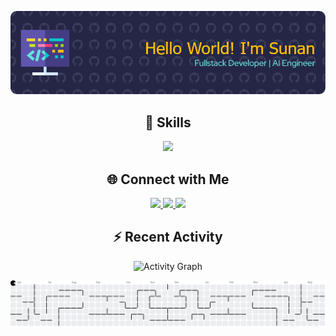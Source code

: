 <p align="center">
  <img src="/img/github-header-image.png" alt="Header" />
</p>

<h2 align="center">🧠 Skills</h3>
<p align="center">
  <img src="https://skillicons.dev/icons?i=c,java,python,php,javascript,typescript,tailwind,react,nextjs,mysql,laravel,sklearn,postman,git&perline=7" />
</p>

<h2 align="center">🌐 Connect with Me</h3>
<p align="center">
  <a href="https://www.linkedin.com/in/your-linkedin/" target="_blank">
    <img src="https://img.shields.io/badge/LinkedIn-0077B5?style=for-the-badge&logo=linkedin&logoColor=white" />
  </a>
  <a href="https://www.instagram.com/dzusunan/" target="_blank">
    <img src="https://img.shields.io/badge/Instagram-E4405F?style=for-the-badge&logo=instagram&logoColor=white" />
  </a>
  <a href="https://www.kaggle.com/sunann" target="_blank">
    <img src="https://img.shields.io/badge/Kaggle-20BEFF?style=for-the-badge&logo=Kaggle&logoColor=white" />
  </a>
</p>

<h2 align="center">⚡ Recent Activity</h3>
<p align="center">
  <img src="https://github-readme-activity-graph.vercel.app/graph?username=matahariann&theme=tokyo-night" alt="Activity Graph" />
</p>

<picture>
  <source media="(prefers-color-scheme: dark)" srcset="https://raw.githubusercontent.com/matahariann/matahariann/output/pacman-contribution-graph-dark.svg">
  <source media="(prefers-color-scheme: light)" srcset="https://raw.githubusercontent.com/matahariann/matahariann/output/pacman-contribution-graph.svg">
  <img alt="pacman contribution graph" src="https://raw.githubusercontent.com/matahariann/matahariann/output/pacman-contribution-graph.svg">
</picture>

###